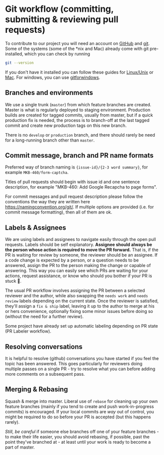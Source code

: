 # Git workflow (committing, submitting & reviewing pull requests)

To contribute to our project you will need an account on [GitHub](https://github.com/) and [git](https://git-scm.com/). Some of the systems (some of the \*nix and Mac) already come with git pre-installed, which you can check by running

```bash
git --version
```

If you don't have it installed you can follow these guides for [Linux/Unix](https://git-scm.com/download/linux) or [Mac](https://git-scm.com/download/mac). For windows, you can use [gitforwindows](https://gitforwindows.org/).

## Branches and environments

We use a single trunk (`master`) from which feature branches are created. Master is what is regularly deployed to staging environment. Production builds are created for tagged commits, usually from master, but if a quick production fix is needed, the process is to branch-off at the last tagged commit and create new production tags on this new branch.

There is no `develop` or `production` branch, and there should rarely be need for a long-running branch other than `master`.

## Commit message, branch and PR name formats

Preferred way of branch naming is `{issue-id}/{2-3 word summary}`, for example `MKB-460/form-captcha`.

Titles of pull requests should begin with issue id and one sentence description, for example "MKB-460: Add Google Recapcha to page forms".

For commit messages and pull request description please follow the conventions the way they are written here https://namingconvention.org/git/. If multiple options are provided (i.e. for commit message formatting), then all of them are ok.

## Labels & Assignees

We are using labels and assignees to navigate easily through the open pull requests. Labels should be self explanatory. **Assignee should always be the person whose action is required to move the PR forward.** That is, if the PR is waiting for review by someone, the reviewer should be an assignee. If a code change is expected by a person, or a question needs to be answered, assign the PR to the person making the change or capable of answering. This way you can easily see which PRs are waiting for your actions, request assistance, or know who should you bother if your PR is stuck 🙂.

The usual PR workflow involves assigning the PR between a selected reviewer and the author, while also swapping the `needs work` and `needs review` labels depending on the current state. Once the reviewer is satisfied, they'll assign a `fix & ship` label, leaving it up to the author to merge at his or hers convenience, optionally fixing some minor issues before doing so (without the need for a further review).

Some project have already set up automatic labeling depending on PR state (PR Labeler workflow).

## Resolving conversations

It is helpful to resolve (github) conversations you have started if you feel the topic has been answered. This goes particularly for reviewers doing multiple passes on a single PR - try to resolve what you can before adding more comments on a subsequent pass.

## Merging & Rebasing

Squash & merge into master. Liberal use of `rebase` for cleaning up your own feature branches (mainly if you tend to create and push work-in-progress commits) is encouraged. If your local commits are _way_ out of control, you might be required to do so before your PR is accepted (but this happens rarely).

_Still, be careful_ if someone else branches off one of your feature branches - to make their life easier, you should avoid rebasing, if possible, past the point they've branched at - at least until your work is ready to become a part of master.
